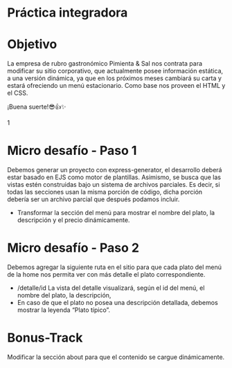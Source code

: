 

# Práctica integradora

<h1>Objetivo</h1>
La empresa de rubro gastronómico Pimienta & Sal nos contrata para modificar su sitio
corporativo, que actualmente posee información estática, a una versión dinámica, ya que
en los próximos meses cambiará su carta y estará ofreciendo un menú estacionario.
Como base nos proveen el HTML y el CSS.

¡Buena suerte!😎👍✨

1

<h1>Micro desafío - Paso 1</h1>
Debemos generar un proyecto con express-generator, el desarrollo deberá estar basado
en EJS como motor de plantillas. Asimismo, se busca que las vistas estén construidas bajo
un sistema de archivos parciales. Es decir, si todas las secciones usan la misma porción
de código, dicha porción debería ser un archivo parcial que después podamos incluir.

<ul>
<li>
Transformar la sección del menú para mostrar el nombre del plato, la descripción
y el precio dinámicamente.

</li>
</ul>


<h1>Micro desafío - Paso 2</h1>

Debemos agregar la siguiente ruta en el sitio para que cada plato del menú de la home
nos permita ver con más detalle el plato correspondiente.
<ul>
<li> /detalle/id
La vista del detalle visualizará, según el id del menú, el nombre del plato, la descripción,
</li>
<li>
En caso de que el plato no posea una descripción detallada, debemos mostrar la
leyenda “Plato típico”.

</li>
</ul>


<h1>Bonus-Track</h1>
Modificar la sección about para que el contenido se cargue dinámicamente.

